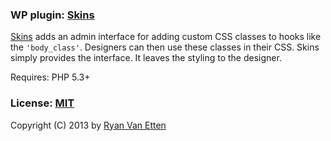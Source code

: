### WP plugin: [Skins](https://github.com/ryanve/skins)

[Skins](https://github.com/ryanve/skins) adds an admin interface for adding custom CSS classes to hooks like the `'body_class'`. Designers can then use these classes in their CSS. Skins simply provides the interface. It leaves the styling to the designer.

Requires: PHP 5.3+

### License: [MIT](http://opensource.org/licenses/MIT)

Copyright (C) 2013 by [Ryan Van Etten](https://github.com/ryanve)